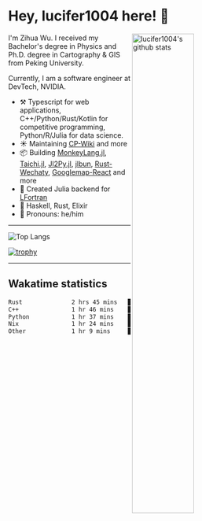 # Hey, lucifer1004 here! :wave:

<img width="50%" align="right" alt="lucifer1004's github stats" src="https://github-readme-stats.vercel.app/api?username=lucifer1004&show_icons=true">

I'm Zihua Wu. I received my Bachelor's degree in Physics and Ph.D. degree in Cartography & GIS from Peking University.

Currently, I am a software engineer at DevTech, NVIDIA.

- :hammer_and_pick: Typescript for web applications, C++/Python/Rust/Kotlin for competitive programming, Python/R/Julia for data science.
- :sunny: Maintaining [CP-Wiki](https://cp-wiki.vercel.app) and more 
- :package: Building [MonkeyLang.jl](https://github.com/lucifer1004/MonkeyLang.jl), [Taichi.jl](https://github.com/lucifer1004/Taichi.jl), [Jl2Py.jl](https://github.com/lucifer1004/Jl2Py.jl), [jlbun](https://github.com/lucifer1004/jlbun), [Rust-Wechaty](https://github.com/wechaty/rust-wechaty), [Googlemap-React](https://github.com/googlemap-react/googlemap-react) and more
- :sparkler: Created Julia backend for [LFortran](https://github.com/lfortran/lfortran)
- :seedling: Haskell, Rust, Elixir
- :man: Pronouns: he/him

---

![Top Langs](https://github-readme-stats.vercel.app/api/top-langs/?username=lucifer1004&layout=compact)

[![trophy](https://github-profile-trophy.vercel.app/?username=ryo-ma)](https://github.com/ryo-ma/github-profile-trophy)

---

## Wakatime statistics

<!--START_SECTION:waka-->

```txt
Rust              2 hrs 45 mins   ██████▒░░░░░░░░░░░░░░░░░░   25.12 %
C++               1 hr 46 mins    ████░░░░░░░░░░░░░░░░░░░░░   16.17 %
Python            1 hr 37 mins    ███▓░░░░░░░░░░░░░░░░░░░░░   14.73 %
Nix               1 hr 24 mins    ███▒░░░░░░░░░░░░░░░░░░░░░   12.77 %
Other             1 hr 9 mins     ██▓░░░░░░░░░░░░░░░░░░░░░░   10.56 %
```

<!--END_SECTION:waka-->
